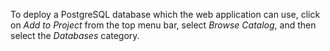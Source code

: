 To deploy a PostgreSQL database which the web application can use, click on _Add to Project_ from the top menu bar, select _Browse Catalog_, and then select the _Databases_ category.
